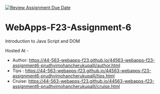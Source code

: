 [![Review Assignment Due Date](https://classroom.github.com/assets/deadline-readme-button-24ddc0f5d75046c5622901739e7c5dd533143b0c8e959d652212380cedb1ea36.svg)](https://classroom.github.com/a/b9NC0g7h)
# WebApps-F23-Assignment-6
Introduction to Java Script and DOM

Hosted At -
- Author: https://44-563-webapps-f23.github.io/44563-webapps-f23-assignment6-prudhvimohancherukupalli/author.html 
- Tips : https://44-563-webapps-f23.github.io/44563-webapps-f23-assignment6-prudhvimohancherukupalli/tips.html 
- Cruise: https://44-563-webapps-f23.github.io/44563-webapps-f23-assignment6-prudhvimohancherukupalli/cruise.html